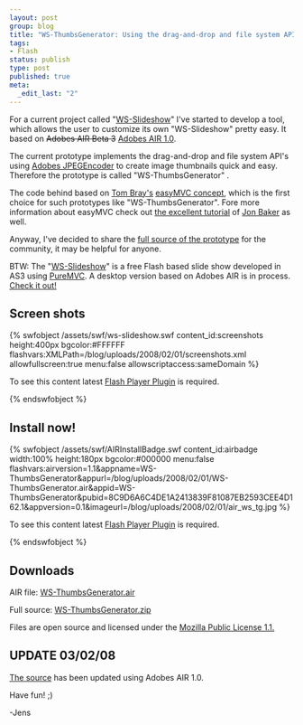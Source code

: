 ```yaml
--- 
layout: post
group: blog
title: "WS-ThumbsGenerator: Using the drag-and-drop and file system APIs with Adobes JPEGEncoder to create image thumbnails"
tags: 
- Flash
status: publish
type: post
published: true
meta: 
  _edit_last: "2"
---
```

For a current project called "[WS-Slideshow](http://www.ws-slideshow.com/)" I've started to develop a tool, which allows the user to customize its own "WS-Slideshow" pretty easy. It based on <span style="text-decoration: line-through;">Adobes AIR Beta 3</span> [Adobes AIR 1.0](http://www.adobe.com/products/air/).
<!--more-->
The current prototype implements the drag-and-drop and file system API's using [Adobes JPEGEncoder](http://code.google.com/p/as3corelib/) to create image thumbnails quick and easy. Therefore the prototype is called "WS-ThumbsGenerator" .

The code behind based on [Tom Bray's](http://www.tombray.com/) [easyMVC concept](http://www.tombray.com/category/easymvc/), which is the first choice for such prototypes like "WS-ThumbsGenerator". Fore more information about easyMVC check out [the excellent tutorial](http://www.clockobj.co.uk/2007/10/17/simplified-cairngorm-easy-mvc-for-adobe-flex) of [Jon Baker](http://clockobj.co.uk/) as well.

Anyway, I've decided to share the [full source of the prototype](#download) for the community, it may be helpful for anyone.

BTW: The "[WS-Slideshow](http://www.ws-slideshow.com/)" is a free Flash based slide show developed in AS3 using [PureMVC](http://www.puremvc.org). A desktop version based on Adobes AIR is in process. [Check it out!](http://www.ws-slideshow.com/)

## Screen shots

{% swfobject /assets/swf/ws-slideshow.swf content_id:screenshots height:400px bgcolor:#FFFFFF flashvars:XMLPath=/blog/uploads/2008/02/01/screenshots.xml allowfullscreen:true menu:false allowscriptaccess:sameDomain %}
<p>To see this content latest <a href='http://www.adobe.com/go/getflashplayer'>Flash Player Plugin</a> is required.</p>
{% endswfobject %}

## Install now!

{% swfobject /assets/swf/AIRInstallBadge.swf content_id:airbadge width:100% height:180px bgcolor:#000000 menu:false flashvars:airversion=1.1&appname=WS-ThumbsGenerator&appurl=/blog/uploads/2008/02/01/WS-ThumbsGenerator.air&appid=WS-ThumbsGenerator&pubid=8C9D6A6C4DE1A2413839F81087EB2593CEE4D162.1&appversion=0.1&imageurl=/blog/uploads/2008/02/01/air_ws_tg.jpg %}
<p>To see this content latest <a href='http://www.adobe.com/go/getflashplayer'>Flash Player Plugin</a> is required.</p>
{% endswfobject %}

## Downloads

AIR file: [WS-ThumbsGenerator.air](/blog/uploads/2008/02/01/WS-ThumbsGenerator.air)

Full source: [WS-ThumbsGenerator.zip](/blog/uploads/2008/02/01/WS-ThumbsGenerator.zip)

Files are open source and licensed under the [Mozilla Public License 1.1.](http://www.mozilla.org/MPL/MPL-1.1.html)


## UPDATE 03/02/08

[The source](/blog/uploads/2008/02/01/WS-ThumbsGenerator.zip) has been updated using Adobes AIR 1.0.

Have fun! ;)

-Jens
